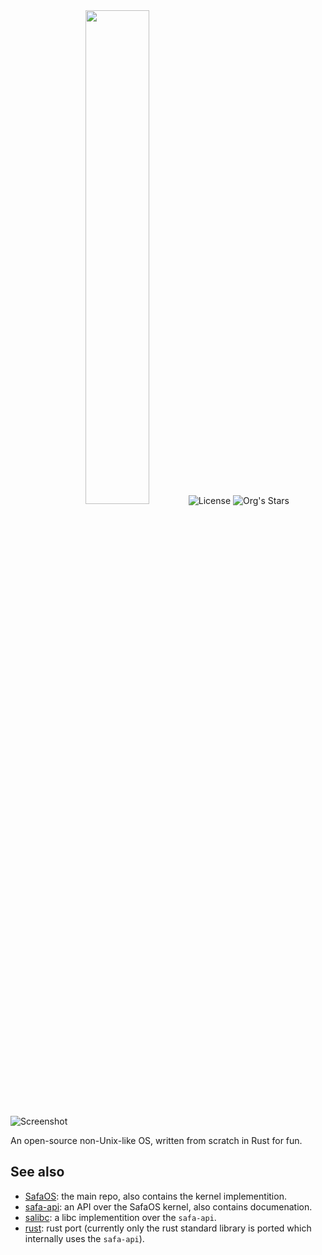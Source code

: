<div align="center">
<img src="https://repository-images.githubusercontent.com/825143915/95735661-0205-4029-97d5-fcfa347c8067" width="45%" height="45%>


# 

[![License](https://img.shields.io/github/license/SafaOS/SafaOS?color=red)](https://github.com/SafaOS/SafaOS/blob/main/LICENSE) ![Org's Stars](https://img.shields.io/github/stars/SafaOS?style=flat-square)
</div>

![Screenshot](https://safiworks.github.io/imgs/screenshots/SafaOS070525.png)


An open-source non-Unix-like OS, written from scratch in Rust for fun.

## See also
- [SafaOS](https://github.com/SafaOS/SafaOS): the main repo, also contains the kernel implementition.
- [safa-api](https://github.com/SafaOS/safa-api): an API over the SafaOS kernel, also contains documenation.
- [salibc](https://github.com/SafaOS/libc): a libc implementition over the `safa-api`.
- [rust](https://github.com/SafaOS/rust/tree/stable): rust port (currently only the rust standard library is ported which internally uses the `safa-api`).
